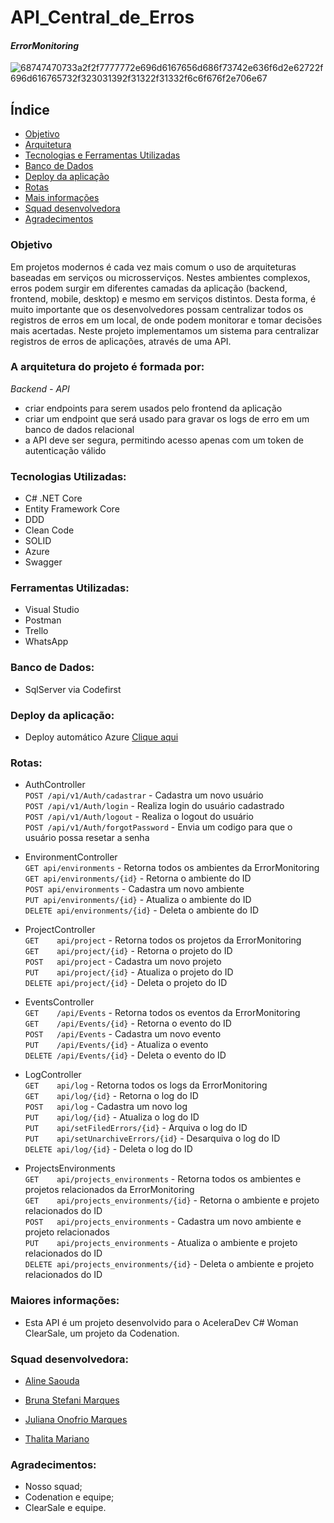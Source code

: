 # API_Central_de_Erros
#### *ErrorMonitoring*

![68747470733a2f2f7777772e696d6167656d686f73742e636f6d2e62722f696d616765732f323031392f31322f31332f6c6f676f2e706e67](https://user-images.githubusercontent.com/37166588/88711265-4f553700-d0ee-11ea-8cbe-e822fd452230.png)

## Índice
- [Objetivo](#objetivo)
- [Arquitetura](#arquitetura)
- [Tecnologias e Ferramentas Utilizadas](#tecnologias)
- [Banco de Dados](#bd)
- [Deploy da aplicação](#deploy)
- [Rotas](#rotas)
- [Mais informações](#more)
- [Squad desenvolvedora](#squad)
- [Agradecimentos](#objetivo)

### Objetivo <a name="objetivo"></a>
Em projetos modernos é cada vez mais comum o uso de arquiteturas baseadas em serviços ou microsserviços. 
Nestes ambientes complexos, erros podem surgir em diferentes camadas da aplicação (backend, frontend, mobile, desktop) e mesmo em serviços distintos. 
Desta forma, é muito importante que os desenvolvedores possam centralizar todos os registros de erros em um local, de onde podem monitorar e tomar decisões mais acertadas. 
Neste projeto implementamos um sistema para centralizar registros de erros de aplicações, através de uma API.

### A arquitetura do projeto é formada por: <a name="arquitetura"></a>

*Backend - API*
- criar endpoints para serem usados pelo frontend da aplicação
- criar um endpoint que será usado para gravar os logs de erro em um banco de dados relacional
- a API deve ser segura, permitindo acesso apenas com um token de autenticação válido

### Tecnologias Utilizadas: <a name="tecnologias"></a>
- C# .NET Core
- Entity Framework Core
- DDD
- Clean Code
- SOLID
- Azure
- Swagger

### Ferramentas Utilizadas: <a name="ferramentas"></a>
- Visual Studio
- Postman
- Trello
- WhatsApp

### Banco de Dados: <a name="bd"></a>
- SqlServer via Codefirst

### Deploy da aplicação: <a name="deploy"></a>
- Deploy automático Azure [Clique aqui](https://errormonitoring.azurewebsites.net/swagger/index.html)

### Rotas: <a name="rotas"></a>

- AuthController<br/>
`POST /api/v1/Auth/cadastrar` - Cadastra um novo usuário<br/>
`POST /api/v1/Auth/login` - Realiza login do usuário cadastrado<br/>
`POST /api/v1/Auth/logout` - Realiza o logout do usuário<br/>
`POST /api/v1/Auth/forgotPassword` - Envia um codigo para que o usuário possa resetar a senha<br/>

- EnvironmentController<br/>
`GET api/environments` - Retorna todos os ambientes da ErrorMonitoring<br/>
`GET api/environments/{id}` - Retorna o ambiente do ID<br/>
`POST api/environments` - Cadastra um novo ambiente<br/>
`PUT api/environments/{id}` - Atualiza o ambiente do ID<br/>
`DELETE api/environments/{id}` - Deleta o ambiente do ID<br/>

- ProjectController<br/>
`GET 	api/project` - Retorna todos os projetos da ErrorMonitoring<br/>
`GET 	api/project/{id}` - Retorna o projeto do ID<br/>
`POST 	api/project` - Cadastra um novo projeto<br/>
`PUT 	api/project/{id}` - Atualiza o projeto do ID<br/>
`DELETE	api/project/{id}` - Deleta o projeto do ID<br/>

- EventsController<br/>
`GET 	/api/Events` - Retorna todos os eventos da ErrorMonitoring<br/>
`GET 	/api/Events/{id}` - Retorna o evento do ID<br/>
`POST 	/api/Events` - Cadastra um novo evento<br/>
`PUT 	/api/Events/{id}` - Atualiza o evento<br/>
`DELETE	/api/Events/{id}` - Deleta o evento do ID<br/>

- LogController<br/>
`GET 	api/log`	- Retorna todos os logs da ErrorMonitoring<br/>
`GET 	api/log/{id}` - Retorna o log do ID<br/>
`POST 	api/log` - Cadastra um novo log<br/> 
`PUT 	api/log/{id}` - Atualiza o log do ID<br/>
`PUT 	api/setFiledErrors/{id}` - Arquiva o log do ID<br/>
`PUT 	api/setUnarchiveErrors/{id}` - Desarquiva o log do ID<br/>
`DELETE	api/log/{id}` - Deleta o log do ID<br/>

- ProjectsEnvironments<br/>
`GET 	api/projects_environments` - Retorna todos os ambientes e projetos relacionados da ErrorMonitoring<br/>
`GET 	api/projects_environments/{id}`	- Retorna o ambiente e projeto relacionados do ID<br/>
`POST 	api/projects_environments` - Cadastra um novo ambiente e projeto relacionados<br/>
`PUT 	api/projects_environments` - Atualiza o ambiente e projeto relacionados do ID<br/>
`DELETE	api/projects_environments/{id}`	- Deleta o ambiente e projeto relacionados do ID<br/>

### Maiores informações: <a name="more"></a>
- Esta API é um projeto desenvolvido para o AceleraDev C# Woman ClearSale, um projeto da Codenation.

### Squad desenvolvedora: <a name="squad"></a>

- [Aline Saouda](https://www.linkedin.com/in/aline-saouda-42242856/)

- [Bruna Stefani Marques](https://www.linkedin.com/in/bruna-stefani-marques-736a58b1/)	

- [Juliana Onofrio Marques](https://www.linkedin.com/in/julianaonofrio/)

- [Thalita Mariano](https://www.linkedin.com/in/thalita-mariano-971b48172/)

### Agradecimentos: <a name="agradecimentos"></a>
- Nosso squad;
- Codenation e equipe;
- ClearSale e equipe.
